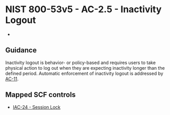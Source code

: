 # NIST 800-53v5 - AC-2.5 - Inactivity Logout
- 
## Guidance
Inactivity logout is behavior- or policy-based and requires users to take physical action to log out when they are expecting inactivity longer than the defined period. Automatic enforcement of inactivity logout is addressed by [AC-11](#ac-11).
## Mapped SCF controls
- [IAC-24 - Session Lock](../scf/iac-24-sessionlock.md)